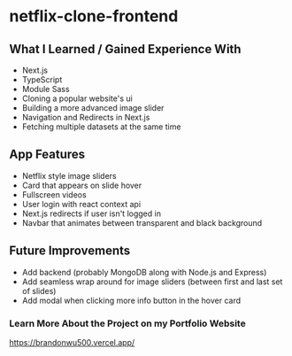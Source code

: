 # netflix-clone-frontend

## What I Learned / Gained Experience With

- Next.js
- TypeScript
- Module Sass
- Cloning a popular website's ui
- Building a more advanced image slider
- Navigation and Redirects in Next.js
- Fetching multiple datasets at the same time

## App Features

- Netflix style image sliders
- Card that appears on slide hover
- Fullscreen videos
- User login with react context api
- Next.js redirects if user isn't logged in
- Navbar that animates between transparent and black background

## Future Improvements

- Add backend (probably MongoDB along with Node.js and Express)
- Add seamless wrap around for image sliders (between first and last set of slides)
- Add modal when clicking more info button in the hover card

### Learn More About the Project on my Portfolio Website

https://brandonwu500.vercel.app/
